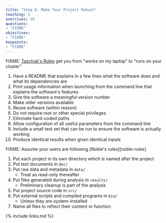 ```yaml
---
title: "Step 6: Make Your Project Robust"
teaching: 5
exercises: 10
questions:
- "FIXME"
objectives:
- "FIXME"
keypoints:
- "FIXME"
---
```


FIXME: [Taschuk's Rules](http://oicr-gsi.github.io/robust-paper/)
get you from "works on my laptop" to "runs on your cluster"

1.  Have a README that explains in a few lines what the software does and what its dependencies are
1.  Print usage information when launching from the command line that explains the software's features
1.  Give the software a meaningful version number
1.  Make older versions available
1.  Reuse software (within reason)
1.  Do not require root or other special privileges
1.  Eliminate hard-coded paths
1.  Allow configuration of all useful parameters from the command line
1.  Include a small test set that can be run to ensure the software is actually working
1.  Produce identical results when given identical inputs

FIXME: Assume your users are following [Noble's rules][noble-rules]

1.  Put each project in its own directory which is named after the project
1.  Put text documents in `doc/`
1.  Put raw data and metadata in `data/`
    *   Treat as read-only thereafter
1.  Put files generated during analysis in `results/`
    *   Preliminary cleanup is part of the analysis
1.  Put project source code in `src/`
1.  Put external scripts and compiled programs in `bin/`
    *   Unless they are system-installed
1.  Name all files to reflect their content or function

{% include links.md %}
